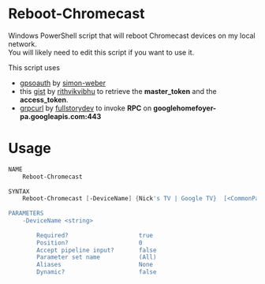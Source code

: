 # Reboot-Chromecast
Windows PowerShell script that will reboot Chromecast devices on my local network.  
You will likely need to edit this script if you want to use it.  
  
This script uses
   - [gpsoauth](https://github.com/simon-weber/gpsoauth) by [simon-weber](https://github.com/simon-weber)
   - this [gist](https://gist.github.com/rithvikvibhu/952f83ea656c6782fbd0f1645059055d) by [rithvikvibhu](https://github.com/rithvikvibhu) to retrieve the **master_token** and the **access_token**.
   - [grpcurl](https://github.com/fullstorydev/grpcurl) by [fullstorydev](https://github.com/fullstorydev) to invoke **RPC** on **googlehomefoyer-pa.googleapis.com:443**  
# Usage
```ps1
NAME
    Reboot-Chromecast
    
SYNTAX
    Reboot-Chromecast [-DeviceName] {Nick's TV | Google TV}  [<CommonParameters>]
    
PARAMETERS
    -DeviceName <string>
        
        Required?                    true
        Position?                    0
        Accept pipeline input?       false
        Parameter set name           (All)
        Aliases                      None
        Dynamic?                     false
```  

